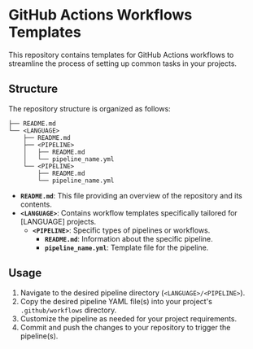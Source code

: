 # GitHub Actions Workflows Templates

This repository contains templates for GitHub Actions workflows to streamline the process of setting up common tasks in your projects.

## Structure

The repository structure is organized as follows:

```
├── README.md
└── <LANGUAGE>
    ├── README.md
    ├── <PIPELINE>
    │   ├── README.md
    │   └── pipeline_name.yml
    └── <PIPELINE>
        ├── README.md
        └── pipeline_name.yml
```

- **`README.md`**: This file providing an overview of the repository and its contents.
- **`<LANGUAGE>`**: Contains workflow templates specifically tailored for [LANGUAGE] projects.
  - **`<PIPELINE>`**: Specific types of pipelines or workflows.
    - **`README.md`**: Information about the specific pipeline.
    - **`pipeline_name.yml`**: Template file for the pipeline.

## Usage

1. Navigate to the desired pipeline directory (`<LANGUAGE>/<PIPELINE>`).
2. Copy the desired pipeline YAML file(s) into your project's `.github/workflows` directory.
3. Customize the pipeline as needed for your project requirements.
4. Commit and push the changes to your repository to trigger the pipeline(s).